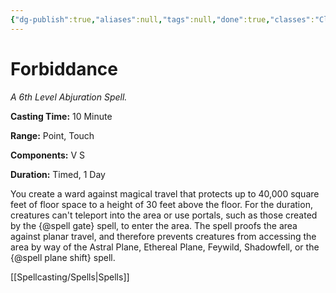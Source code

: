 ```yaml
---
{"dg-publish":true,"aliases":null,"tags":null,"done":true,"classes":"Cleric,","spellLevel":6,"school":"Abjuration","source":"PHB","permalink":"/spells/forbiddance/","dgHomeLink":false,"dgPassFrontmatter":true}
---
```


# Forbiddance
*A 6th Level Abjuration Spell.*

**Casting Time:** 10 Minute

**Range:** Point, Touch

**Components:** V S 

**Duration:** Timed, 1 Day

You create a ward against magical travel that protects up to 40,000 square feet of floor space to a height of 30 feet above the floor. For the duration, creatures can't teleport into the area or use portals, such as those created by the {@spell gate} spell, to enter the area. The spell proofs the area against planar travel, and therefore prevents creatures from accessing the area by way of the Astral Plane, Ethereal Plane, Feywild, Shadowfell, or the {@spell plane shift} spell.

[[Spellcasting/Spells|Spells]]